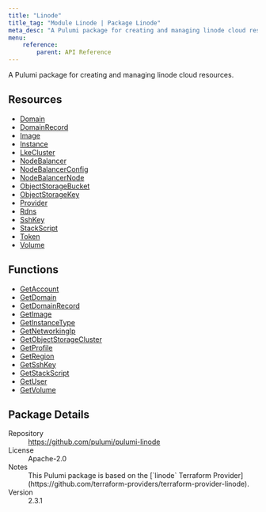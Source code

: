 ```yaml
---
title: "Linode"
title_tag: "Module Linode | Package Linode"
meta_desc: "A Pulumi package for creating and managing linode cloud resources."
menu:
    reference:
        parent: API Reference
---
```


<!-- WARNING: this file was generated by Pulumi Docs Generator. -->
<!-- Do not edit by hand unless you're certain you know what you are doing! -->

A Pulumi package for creating and managing linode cloud resources.

<h2 id="resources">Resources</h2>
<ul class="api">
    <li><a href="domain" title="Domain"><span class="symbol resource"></span>Domain</a></li>
    <li><a href="domainrecord" title="DomainRecord"><span class="symbol resource"></span>DomainRecord</a></li>
    <li><a href="image" title="Image"><span class="symbol resource"></span>Image</a></li>
    <li><a href="instance" title="Instance"><span class="symbol resource"></span>Instance</a></li>
    <li><a href="lkecluster" title="LkeCluster"><span class="symbol resource"></span>LkeCluster</a></li>
    <li><a href="nodebalancer" title="NodeBalancer"><span class="symbol resource"></span>NodeBalancer</a></li>
    <li><a href="nodebalancerconfig" title="NodeBalancerConfig"><span class="symbol resource"></span>NodeBalancerConfig</a></li>
    <li><a href="nodebalancernode" title="NodeBalancerNode"><span class="symbol resource"></span>NodeBalancerNode</a></li>
    <li><a href="objectstoragebucket" title="ObjectStorageBucket"><span class="symbol resource"></span>ObjectStorageBucket</a></li>
    <li><a href="objectstoragekey" title="ObjectStorageKey"><span class="symbol resource"></span>ObjectStorageKey</a></li>
    <li><a href="provider" title="Provider"><span class="symbol resource"></span>Provider</a></li>
    <li><a href="rdns" title="Rdns"><span class="symbol resource"></span>Rdns</a></li>
    <li><a href="sshkey" title="SshKey"><span class="symbol resource"></span>SshKey</a></li>
    <li><a href="stackscript" title="StackScript"><span class="symbol resource"></span>StackScript</a></li>
    <li><a href="token" title="Token"><span class="symbol resource"></span>Token</a></li>
    <li><a href="volume" title="Volume"><span class="symbol resource"></span>Volume</a></li>
</ul>

<h2 id="functions">Functions</h2>
<ul class="api">
    <li><a href="getaccount" title="GetAccount"><span class="symbol function"></span>GetAccount</a></li>
    <li><a href="getdomain" title="GetDomain"><span class="symbol function"></span>GetDomain</a></li>
    <li><a href="getdomainrecord" title="GetDomainRecord"><span class="symbol function"></span>GetDomainRecord</a></li>
    <li><a href="getimage" title="GetImage"><span class="symbol function"></span>GetImage</a></li>
    <li><a href="getinstancetype" title="GetInstanceType"><span class="symbol function"></span>GetInstanceType</a></li>
    <li><a href="getnetworkingip" title="GetNetworkingIp"><span class="symbol function"></span>GetNetworkingIp</a></li>
    <li><a href="getobjectstoragecluster" title="GetObjectStorageCluster"><span class="symbol function"></span>GetObjectStorageCluster</a></li>
    <li><a href="getprofile" title="GetProfile"><span class="symbol function"></span>GetProfile</a></li>
    <li><a href="getregion" title="GetRegion"><span class="symbol function"></span>GetRegion</a></li>
    <li><a href="getsshkey" title="GetSshKey"><span class="symbol function"></span>GetSshKey</a></li>
    <li><a href="getstackscript" title="GetStackScript"><span class="symbol function"></span>GetStackScript</a></li>
    <li><a href="getuser" title="GetUser"><span class="symbol function"></span>GetUser</a></li>
    <li><a href="getvolume" title="GetVolume"><span class="symbol function"></span>GetVolume</a></li>
</ul>

<h2 id="package-details">Package Details</h2>
<dl class="package-details">
	<dt>Repository</dt>
	<dd><a href="https://github.com/pulumi/pulumi-linode">https://github.com/pulumi/pulumi-linode</a></dd>
	<dt>License</dt>
	<dd>Apache-2.0</dd>
	<dt>Notes</dt>
	<dd>This Pulumi package is based on the [`linode` Terraform Provider](https://github.com/terraform-providers/terraform-provider-linode).</dd>
	<dt>Version</dt>
	<dd>2.3.1</dd>
</dl>

